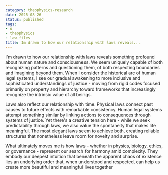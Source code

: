 ```yaml
---
category: theophysics-research
date: 2025-08-26
status: published
tags:
- o
- theophysics
- law_files
title: Im drawn to how our relationship with laws reveals...
---
```

   
I'm drawn to how our relationship with laws reveals something profound about human nature and consciousness. We seem uniquely capable of both recognizing patterns and questioning them, of both respecting boundaries and imagining beyond them. When I consider the historical arc of human legal systems, I see our gradual awakening to more inclusive and sophisticated understandings of justice - moving from rigid codes focused primarily on property and hierarchy toward frameworks that increasingly recognize the intrinsic value of all beings.   
   
Laws also reflect our relationship with time. Physical laws connect past causes to future effects with remarkable consistency. Human legal systems attempt something similar by linking actions to consequences through systems of justice. Yet there's a creative tension here - while we seek predictability through laws, we also value the spontaneity that makes life meaningful. The most elegant laws seem to achieve both, creating reliable structures that nonetheless leave room for novelty and surprise.   
   
What ultimately moves me is how laws - whether in physics, biology, ethics, or governance - represent our search for harmony amid complexity. They embody our deepest intuition that beneath the apparent chaos of existence lies an underlying order that, when understood and respected, can help us create more beautiful and meaningful lives together